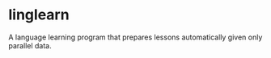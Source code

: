 linglearn
=========

A language learning program that prepares lessons automatically given only parallel data.
